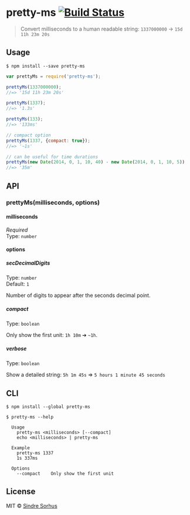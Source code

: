 # pretty-ms [![Build Status](https://travis-ci.org/sindresorhus/pretty-ms.svg?branch=master)](https://travis-ci.org/sindresorhus/pretty-ms)

> Convert milliseconds to a human readable string: `1337000000` → `15d 11h 23m 20s`


## Usage

```
$ npm install --save pretty-ms
```

```js
var prettyMs = require('pretty-ms');

prettyMs(1337000000);
//=> '15d 11h 23m 20s'

prettyMs(1337);
//=> '1.3s'

prettyMs(133);
//=> '133ms'

// compact option
prettyMs(1337, {compact: true});
//=> '~1s'

// can be useful for time durations
prettyMs(new Date(2014, 0, 1, 10, 40) - new Date(2014, 0, 1, 10, 5))
//=> '35m'
```


## API

### prettyMs(milliseconds, options)

#### milliseconds

*Required*  
Type: `number`

#### options

##### secDecimalDigits

Type: `number`  
Default: `1`

Number of digits to appear after the seconds decimal point.

##### compact

Type: `boolean`

Only show the first unit: `1h 10m` ➔ `~1h`.

##### verbose

Type: `boolean`

Show a detailed string: `5h 1m 45s` => `5 hours 1 minute 45 seconds`


## CLI

```
$ npm install --global pretty-ms
```

```
$ pretty-ms --help

  Usage
    pretty-ms <milliseconds> [--compact]
    echo <milliseconds> | pretty-ms

  Example
    pretty-ms 1337
    1s 337ms

  Options
    --compact    Only show the first unit

```


## License

MIT © [Sindre Sorhus](http://sindresorhus.com)
